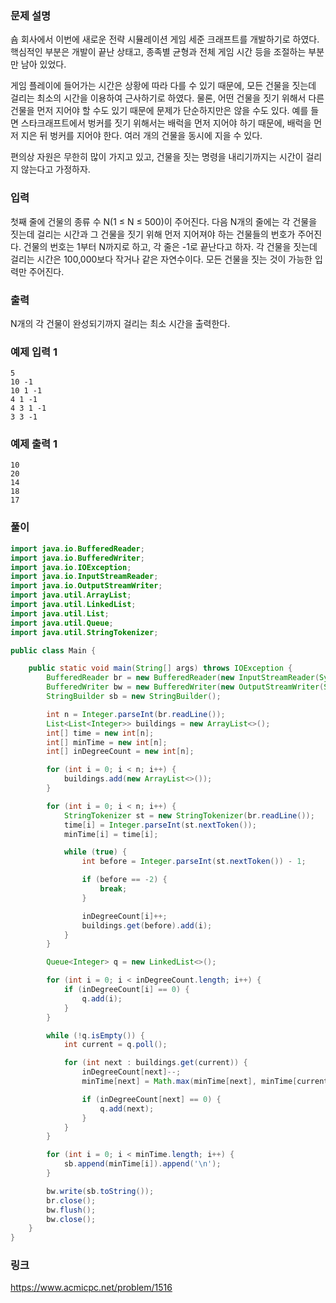 ### 문제 설명
숌 회사에서 이번에 새로운 전략 시뮬레이션 게임 세준 크래프트를 개발하기로 하였다. 핵심적인 부분은 개발이 끝난 상태고, 종족별 균형과 전체 게임 시간 등을 조절하는 부분만 남아 있었다.

게임 플레이에 들어가는 시간은 상황에 따라 다를 수 있기 때문에, 모든 건물을 짓는데 걸리는 최소의 시간을 이용하여 근사하기로 하였다. 물론, 어떤 건물을 짓기 위해서 다른 건물을 먼저 지어야 할 수도 있기 때문에 문제가 단순하지만은 않을 수도 있다. 예를 들면 스타크래프트에서 벙커를 짓기 위해서는 배럭을 먼저 지어야 하기 때문에, 배럭을 먼저 지은 뒤 벙커를 지어야 한다. 여러 개의 건물을 동시에 지을 수 있다.

편의상 자원은 무한히 많이 가지고 있고, 건물을 짓는 명령을 내리기까지는 시간이 걸리지 않는다고 가정하자.

### 입력
첫째 줄에 건물의 종류 수 N(1 ≤ N ≤ 500)이 주어진다. 다음 N개의 줄에는 각 건물을 짓는데 걸리는 시간과 그 건물을 짓기 위해 먼저 지어져야 하는 건물들의 번호가 주어진다. 건물의 번호는 1부터 N까지로 하고, 각 줄은 -1로 끝난다고 하자. 각 건물을 짓는데 걸리는 시간은 100,000보다 작거나 같은 자연수이다. 모든 건물을 짓는 것이 가능한 입력만 주어진다.

### 출력
N개의 각 건물이 완성되기까지 걸리는 최소 시간을 출력한다.

### 예제 입력 1
```
5
10 -1
10 1 -1
4 1 -1
4 3 1 -1
3 3 -1
```

### 예제 출력 1
```
10
20
14
18
17
```

### 풀이
``` java
import java.io.BufferedReader;
import java.io.BufferedWriter;
import java.io.IOException;
import java.io.InputStreamReader;
import java.io.OutputStreamWriter;
import java.util.ArrayList;
import java.util.LinkedList;
import java.util.List;
import java.util.Queue;
import java.util.StringTokenizer;

public class Main {

	public static void main(String[] args) throws IOException {
		BufferedReader br = new BufferedReader(new InputStreamReader(System.in));
		BufferedWriter bw = new BufferedWriter(new OutputStreamWriter(System.out));
		StringBuilder sb = new StringBuilder();

		int n = Integer.parseInt(br.readLine());
		List<List<Integer>> buildings = new ArrayList<>();
		int[] time = new int[n];
		int[] minTime = new int[n];
		int[] inDegreeCount = new int[n];

		for (int i = 0; i < n; i++) {
			buildings.add(new ArrayList<>());
		}

		for (int i = 0; i < n; i++) {
			StringTokenizer st = new StringTokenizer(br.readLine());
			time[i] = Integer.parseInt(st.nextToken());
			minTime[i] = time[i];

			while (true) {
				int before = Integer.parseInt(st.nextToken()) - 1;

				if (before == -2) {
					break;
				}

				inDegreeCount[i]++;
				buildings.get(before).add(i);
			}
		}

		Queue<Integer> q = new LinkedList<>();

		for (int i = 0; i < inDegreeCount.length; i++) {
			if (inDegreeCount[i] == 0) {
				q.add(i);
			}
		}

		while (!q.isEmpty()) {
			int current = q.poll();

			for (int next : buildings.get(current)) {
				inDegreeCount[next]--;
				minTime[next] = Math.max(minTime[next], minTime[current] + time[next]);

				if (inDegreeCount[next] == 0) {
					q.add(next);
				}
			}
		}

		for (int i = 0; i < minTime.length; i++) {
			sb.append(minTime[i]).append('\n');
		}

		bw.write(sb.toString());
		br.close();
		bw.flush();
		bw.close();
	}
}
```

### 링크
https://www.acmicpc.net/problem/1516
